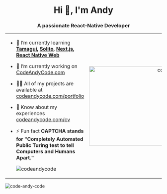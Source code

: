 <!-- ### Hi there 👋 -->

<!--
**code-andy-code/code-andy-code** is a ✨ _special_ ✨ repository because its `README.md` (this file) appears on your GitHub profile.

Here are some ideas to get you started:

- 🔭 I’m currently working on ...
- 🌱 I’m currently learning ...
- 👯 I’m looking to collaborate on ...
- 🤔 I’m looking for help with ...
- 💬 Ask me about ...
- 📫 How to reach me: ...
- 😄 Pronouns: ...
- ⚡ Fun fact: ...
-->

<h1 align="center">Hi 👋, I'm Andy</h1>
<h3 align="center">A passionate React-Native Developer</h3>


<table>
<tr>
<td>

- 🌱 I’m currently learning **[Tamagui](https://github.com/tamagui/tamagui), [Solito](https://github.com/nandorojo/solito), [Next.js](https://github.com/vercel/next.js/), [React Native Web](https://github.com/necolas/react-native-web)**

- 🔭 I’m currently working on [CodeAndyCode.com](https://codeandycode.com)

- 👨‍💻 All of my projects are available at [codeandycode.com/portfolio](https://codeandycode.com/portfolio)

- 📄 Know about my experiences [codeandycode.com/cv](https://codeandycode.com/cv)

- ⚡ Fun fact **CAPTCHA stands for "Completely Automated Public Turing test to tell Computers and Humans Apart."**

  <img src="https://komarev.com/ghpvc/?username=codeandycode&label=Visitors&color=7b219f&style=flat" alt="codeandycode" />


</td>
<td>
<p align="right"> <img src="https://github.com/code-andy-code/code-andy-code/blob/main/sticker.png?raw=true" width="356" height="256" alt="code-andy-code" /> </p>

</td>
</tr>
</table>
<p align="left"> <img src="https://github-readme-activity-graph.vercel.app/graph?username=CodeAndyCode&theme=react-dark" alt="code-andy-code" /> </p>

